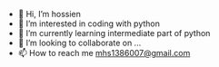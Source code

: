 - 👋 Hi, I’m hossien
- 👀 I’m interested in coding with python
- 🌱 I’m currently learning intermediate part of python
- 💞️ I’m looking to collaborate on ...
- 📫 How to reach me mhs1386007@gmail.com

<!---
h69shch/h69shch is a ✨ special ✨ repository because its `README.md` (this file) appears on your GitHub profile.
You can click the Preview link to take a look at your changes.
--->
